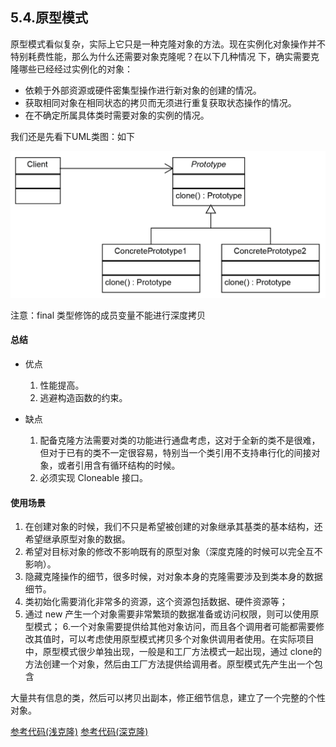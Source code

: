 ## 5.4.原型模式
原型模式看似复杂，实际上它只是一种克隆对象的方法。现在实例化对象操作并不特别耗费性能，那么为什么还需要对象克隆呢？在以下几种情况
下，确实需要克隆哪些已经经过实例化的对象：

- 依赖于外部资源或硬件密集型操作进行新对象的创建的情况。
- 获取相同对象在相同状态的拷贝而无须进行重复获取状态操作的情况。
- 在不确定所属具体类时需要对象的实例的情况。

我们还是先看下UML类图：如下

![原型模式](/src/main/resources/image/basics/knowledge/1-14.png)

注意：final 类型修饰的成员变量不能进行深度拷贝

#### 总结
- 优点
    1. 性能提高。 
    2. 逃避构造函数的约束。

- 缺点
    1. 配备克隆方法需要对类的功能进行通盘考虑，这对于全新的类不是很难，但对于已有的类不一定很容易，特别当一个类引用不支持串行化的间接对象，或者引用含有循环结构的时候。 
    2. 必须实现 Cloneable 接口。
    
#### 使用场景
1. 在创建对象的时候，我们不只是希望被创建的对象继承其基类的基本结构，还希望继承原型对象的数据。
2. 希望对目标对象的修改不影响既有的原型对象（深度克隆的时候可以完全互不影响）。
3. 隐藏克隆操作的细节，很多时候，对对象本身的克隆需要涉及到类本身的数据细节。
4. 类初始化需要消化非常多的资源，这个资源包括数据、硬件资源等；
5. 通过 new 产生一个对象需要非常繁琐的数据准备或访问权限，则可以使用原型模式；
6.一个对象需要提供给其他对象访问，而且各个调用者可能都需要修改其值时，可以考虑使用原型模式拷贝多个对象供调用者使用。在实际项目中，原型模式很少单独出现，一般是和工厂方法模式一起出现，通过 clone的方法创建一个对象，然后由工厂方法提供给调用者。原型模式先产生出一个包含

大量共有信息的类，然后可以拷贝出副本，修正细节信息，建立了一个完整的个性对象。

[参考代码(浅克隆)](PrototypePatternDemo.java)
[参考代码(深克隆)](Person.java)